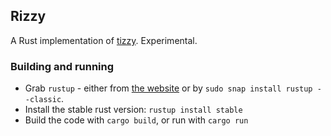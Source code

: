 ## Rizzy

A Rust implementation of [tizzy](/aquatic/tizzy). Experimental.

### Building and running

* Grab `rustup` - either from [the website](https://www.rust-lang.org/tools/install) or by `sudo snap install rustup --classic`.
* Install the stable rust version: `rustup install stable`
* Build the code with `cargo build`, or run with `cargo run`
